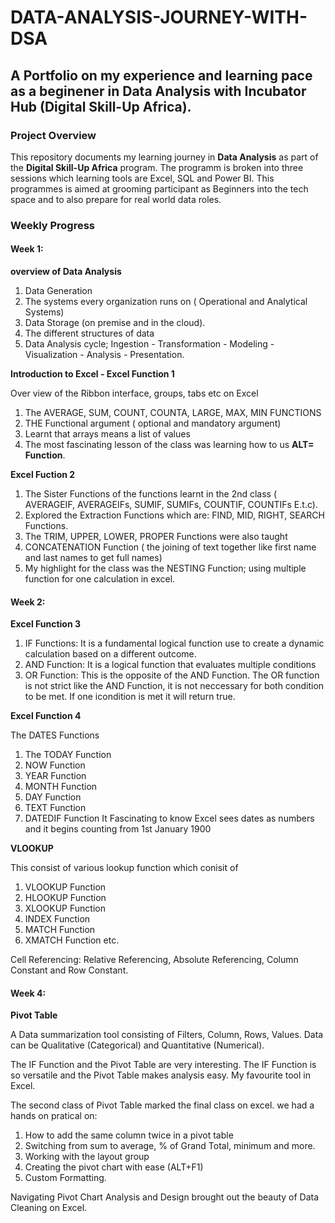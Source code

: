 # DATA-ANALYSIS-JOURNEY-WITH-DSA
## A Portfolio on my experience and learning pace as a beginener in Data Analysis with Incubator Hub (Digital Skill-Up Africa).

### Project Overview

This repository documents my learning journey in **Data Analysis** as part of the **Digital Skill-Up Africa** program. The programm is broken into three sessions which learning tools are Excel, SQL and Power BI. This programmes is aimed at grooming participant as Beginners into the tech space and to also prepare for real world data roles.  

### Weekly Progress

#### Week 1:
**overview of Data Analysis**

1. Data Generation
2. The systems every organization runs on ( Operational and Analytical Systems)
3. Data Storage (on premise and in the cloud).
4. The different structures of data
5. Data Analysis cycle; Ingestion - Transformation - Modeling - Visualization - Analysis - Presentation.  

**Introduction to Excel - Excel Function 1**
 
 Over view of the Ribbon interface, groups, tabs etc on Excel
 1. The AVERAGE, SUM, COUNT, COUNTA, LARGE, MAX, MIN FUNCTIONS
 2. THE Functional argument ( optional and mandatory argument)
 3. Learnt that arrays means a list of values
 4. The most fascinating lesson of the class was learning how to us **ALT= Function**. 

**Excel Fuction 2**
  
 1. The Sister Functions of the functions learnt in the 2nd class ( AVERAGEIF, AVERAGEIFs, SUMIF, SUMIFs, COUNTIF, COUNTIFs E.t.c).
 2. Explored the Extraction Functions which are: FIND, MID, RIGHT, SEARCH Functions.
 3. The TRIM, UPPER, LOWER, PROPER Functions were also taught
 4. CONCATENATION Function ( the joining of text together like first name and last names to get full names)
 5. My highlight for the class was the NESTING Function; using multiple function for one calculation in excel.

#### Week 2:
**Excel Function 3**
  1. IF Functions: It is a fundamental logical function use to create a dynamic calculation based on a different outcome.
  2. AND Function: It is a logical function that evaluates multiple conditions
  3. OR Function: This is the opposite of the AND Function. The OR function is not strict like the AND Function, it is not neccessary for both condition to be met. If one icondition is met it will return true.


**Excel Function 4**

The DATES Functions 
 1. The TODAY Function
 2. NOW Function
 3. YEAR Function
 4. MONTH Function
 5. DAY Function
 6. TEXT Function
 7. DATEDIF Function
It Fascinating to know Excel sees dates as numbers and it begins counting from 1st January 1900

**VLOOKUP**

This consist of various lookup function which conisit of 
1. VLOOKUP Function
2. HLOOKUP Function
3. XLOOKUP Function
4. INDEX Function
5. MATCH Function
6. XMATCH Function etc.

Cell Referencing: Relative Referencing, Absolute Referencing, Column Constant and Row Constant.

#### Week 4:
**Pivot Table**

A Data summarization tool consisting of Filters, Column, Rows, Values. Data can be Qualitative (Categorical) and Quantitative (Numerical).

The IF Function and the Pivot Table are very interesting. The IF Function is so versatile and the Pivot Table makes analysis easy. My favourite tool in Excel. 

The second class of Pivot Table marked the final class on excel. we had a hands on pratical on:
 1. How to add the same column twice in a pivot table
 2. Switching from sum to average, % of Grand Total, minimum and more.
 3. Working with the layout group
 4. Creating the pivot chart with ease (ALT+F1)
 5. Custom Formatting.

Navigating Pivot Chart Analysis and Design brought out the beauty of Data Cleaning on Excel. 
